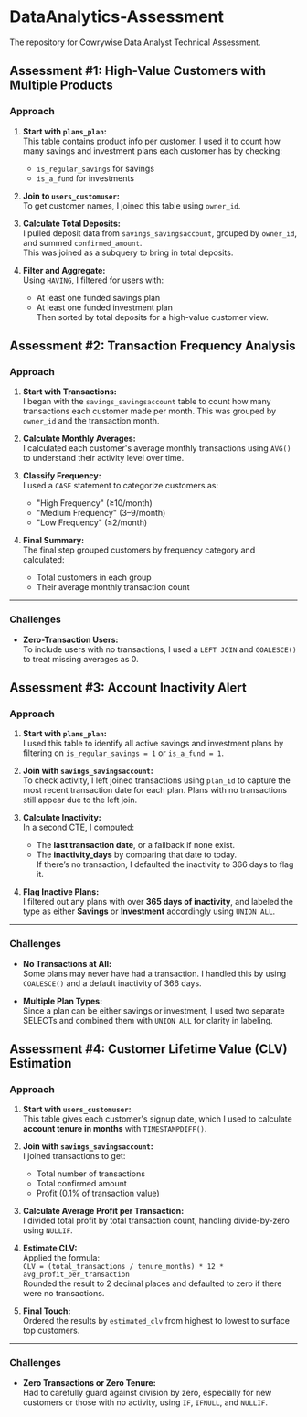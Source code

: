 # DataAnalytics-Assessment
The repository for Cowrywise Data Analyst Technical Assessment.
## Assessment #1: High-Value Customers with Multiple Products

### Approach

1. **Start with `plans_plan`:**  
   This table contains product info per customer. I used it to count how many savings and investment plans each customer has by checking:
   - `is_regular_savings` for savings
   - `is_a_fund` for investments

2. **Join to `users_customuser`:**  
   To get customer names, I joined this table using `owner_id`.

3. **Calculate Total Deposits:**  
   I pulled deposit data from `savings_savingsaccount`, grouped by `owner_id`, and summed `confirmed_amount`.  
   This was joined as a subquery to bring in total deposits.

4. **Filter and Aggregate:**  
   Using `HAVING`, I filtered for users with:
   - At least one funded savings plan
   - At least one funded investment plan  
   Then sorted by total deposits for a high-value customer view.


## Assessment #2: Transaction Frequency Analysis

### Approach

1. **Start with Transactions:**  
   I began with the `savings_savingsaccount` table to count how many transactions each customer made per month. This was grouped by `owner_id` and the transaction month.

2. **Calculate Monthly Averages:**  
   I calculated each customer's average monthly transactions using `AVG()` to understand their activity level over time.

3. **Classify Frequency:**  
   I used a `CASE` statement to categorize customers as:
   - "High Frequency" (≥10/month)
   - "Medium Frequency" (3–9/month)
   - "Low Frequency" (≤2/month)

4. **Final Summary:**  
   The final step grouped customers by frequency category and calculated:
   - Total customers in each group
   - Their average monthly transaction count

---

### Challenges

- **Zero-Transaction Users:**  
  To include users with no transactions, I used a `LEFT JOIN` and `COALESCE()` to treat missing averages as 0.



## Assessment #3: Account Inactivity Alert

### Approach

1. **Start with `plans_plan`:**  
   I used this table to identify all active savings and investment plans by filtering on `is_regular_savings = 1` or `is_a_fund = 1`.

2. **Join with `savings_savingsaccount`:**  
   To check activity, I left joined transactions using `plan_id` to capture the most recent transaction date for each plan. Plans with no transactions still appear due to the left join.

3. **Calculate Inactivity:**  
   In a second CTE, I computed:
   - The **last transaction date**, or a fallback if none exist.
   - The **inactivity_days** by comparing that date to today.  
   If there’s no transaction, I defaulted the inactivity to 366 days to flag it.

4. **Flag Inactive Plans:**  
   I filtered out any plans with over **365 days of inactivity**, and labeled the type as either **Savings** or **Investment** accordingly using `UNION ALL`.

---

### Challenges

- **No Transactions at All:**  
  Some plans may never have had a transaction. I handled this by using `COALESCE()` and a default inactivity of 366 days.

- **Multiple Plan Types:**  
  Since a plan can be either savings or investment, I used two separate SELECTs and combined them with `UNION ALL` for clarity in labeling.




## Assessment #4: Customer Lifetime Value (CLV) Estimation

### Approach

1. **Start with `users_customuser`:**  
   This table gives each customer's signup date, which I used to calculate **account tenure in months** with `TIMESTAMPDIFF()`.

2. **Join with `savings_savingsaccount`:**  
   I joined transactions to get:
   - Total number of transactions
   - Total confirmed amount
   - Profit (0.1% of transaction value)

3. **Calculate Average Profit per Transaction:**  
   I divided total profit by total transaction count, handling divide-by-zero using `NULLIF`.

4. **Estimate CLV:**  
   Applied the formula:  
   `CLV = (total_transactions / tenure_months) * 12 * avg_profit_per_transaction`  
   Rounded the result to 2 decimal places and defaulted to zero if there were no transactions.

5. **Final Touch:**  
   Ordered the results by `estimated_clv` from highest to lowest to surface top customers.

---

### Challenges

- **Zero Transactions or Zero Tenure:**  
  Had to carefully guard against division by zero, especially for new customers or those with no activity, using `IF`, `IFNULL`, and `NULLIF`.



